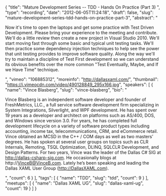 {
  "title": "Mature Development Series -- TDD - Hands On Practice (Part 3) ",
  "type": "recording",
  "date": "2012-06-05T11:24:18",
  "draft": false,
  "slug": "mature-development-series-tdd-hands-on-practice-part-3",
  "abstract": "<p>Now it's time to open the laptops and get some practice with Test Driven Development.  Please bring your experience to the meeting and contribute.  We'll do a little review then create a new project in Visual Studio 2010.  We'll start moving fast through some basic and typical unit testing tasks.  We'll then practice some dependency injection techniques to help see the power that unit testing provides to improve software quality.  Along the way we'll try to maintain a discipline of Test First development so we can understand its obvious benefits over the more common \"Test Eventually, Maybe, and If we Have Time\" technique.</p>",
  "vimeo": "106885312",
  "moreinfo": "http://dallasxaml.com/",
  "thumbnail": "https://i.vimeocdn.com/video/490128849_295x166.jpg",
  "speakers": [
    {
      "name": "Vince Blasberg",
      "slug": "vince-blasberg",
      "bio": "<p>Vince Blasberg is an independent software developer and founder of FreshMetrics, LLC., a full service software development firm specializing in System Integrations, Silverlight, and WPF development. He has spent over 19 years as a developer and architect on platforms such as AS/400, DOS, and Windows since version 3.0. For years, he has completed full development lifecycle on a variety of software product types including accounting, income tax, telecommunications, CRM, and eCommerce retail. Vince obtained an MCSD in the C++ / COM days as well as two masters’ degrees. He has spoken at several user groups on topics such as CLR Internals, Remoting, TSQL Optimization, DLINQ, SQLCLR Development, and Design Patterns. For two years, Vince was the leader of the Dallas C# SIG at http://dallas-csharp-sig.com. He occasionally blogs at http://VinceB@VinceB.com. Lately he’s been speaking and leading the Dallas XAML User Group (http://DallasXAML.com).</p>",
      "count": 6
    }
  ],
  "tags": [
    {
      "name": "TDD",
      "slug": "tdd",
      "count": 9
    }
  ],
  "meetups": [
    {
      "name": "Dallas XAML UG",
      "slug": "dallas-xaml-ug",
      "count": 19
    }
  ]
}